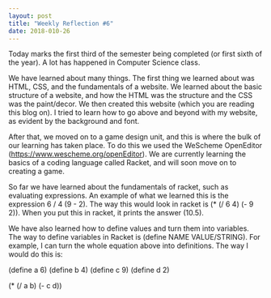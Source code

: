 ```yaml
---
layout: post
title: "Weekly Reflection #6"
date: 2018-010-26
---
```

Today marks the first third of the semester being completed (or first sixth of the year). A lot has happened in Computer Science class.

We have learned about many things. The first thing we learned about was HTML, CSS, and the fundamentals of a website. We learned about the basic structure of a website, and how the HTML was the structure and the CSS was the paint/decor. We then created this website (which you are reading this blog on). I tried to learn how to go above and beyond with my website, as evident by the background and font.

After that, we moved on to a game design unit, and this is where the bulk of our learning has taken place. To do this we used the WeScheme OpenEditor (https://www.wescheme.org/openEditor). We are currently learning the basics of a coding language called Racket, and will soon move on to creating a game.

So far we have learned about the fundamentals of racket, such as evaluating expressions. An example of what we learned this is the expression 6 / 4 (9 - 2). The way this would look in racket is (* (/ 6 4) (- 9 2)). When you put this in racket, it prints the answer (10.5). 

We have also learned how to define values and turn them into variables. The way to define variables in Racket is (define NAME VALUE/STRING). For example, I can turn the whole equation above into definitions. The way I would do this is:

(define a 6)
(define b 4)
(define c 9)
(define d 2)

(* (/ a b) (- c d))

